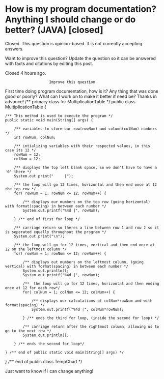 
# How is my program documentation? Anything I should change or do better? (JAVA) [closed]







Closed. This question is opinion-based. It is not currently accepting answers.
                        
                    










Want to improve this question? Update the question so it can be answered with facts and citations by editing this post.


Closed 4 hours ago.







                        Improve this question
                    



First time doing program documentation, how is it? Any thing that was done good or poorly? What can I work on to make it better if need be?
Thanks in advance!
/** primary class for MultiplicationTable */
public class MultiplicationTable {

    /** This method is used to execute the program */
    public static void main(String[] args) {

        /** variables to store our row(rowNum) and column(colNum) numbers */
        int rowNum, colNum;
    
        /** intializing variables with their respected values, in this case its 12 */
        rowNum = 12;
        colNum = 12;

        /** displays the top left blank space, so we don't have to have a '0' there */
        System.out.print("     |");

        /** the loop will go 12 times, horizontal and then end once at 12 the top row */
        for( rowNum = 1; rowNum <= 12; rowNum++) {

            /** displays our numbers on the top row (going horizontal) with format(spacing) in between each number */
            System.out.printf("%4d |", rowNum);
        
        } /** end of first for loop */

        /** carriage return so theres a line between row 1 and row 2 so it is seperated equally throughout the program */
        System.out.print("\n");
        
        /** the loop will go for 12 times, vertical and then end once at 12 on the leftmost column */
        for( rowNum = 1; rowNum <= 12; rowNum++) {

            /** displays out numbers on the leftmost column, (going vertical) with format(spacing) in between each number */
            System.out.println();
            System.out.printf("%4d |", rowNum);

            /**  the loop will go for 12 times, horizontal and then ending once at 12 for each row*/
            for( colNum = 1; colNum <= 12; colNum++) {

                /** displays our calculations of colNum*rowNum and with format(spacing) */
                System.out.printf("%4d |", colNum*rowNum);
            
            } /** ends the third for loop, (inside the second for loop) */

            /** carriage return after the rightmost column, allowing us to go to the next row */
            System.out.println();

        } /** ends the second for loop*/
    
    } /** end of public static void main(String[] args) */

} /** end of public class TempChart */

Just want to know if I can change anything!

        